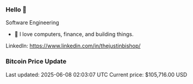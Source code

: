 ### Hello 🤙  

Software Engineering

- 🔭 I love computers, finance, and building things.
  
LinkedIn: https://www.linkedin.com/in/thejustinbishop/  




























































































































































































































































































































































































































































































































































































































































































### Bitcoin Price Update
Last updated: 2025-06-08 02:03:07 UTC
Current price: $105,716.00 USD
